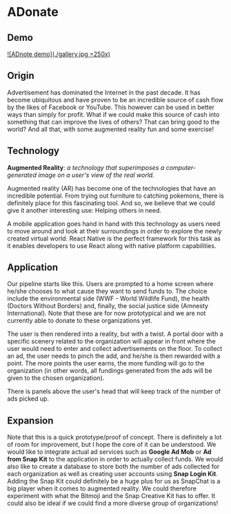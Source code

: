 # ADonate

## Demo

[![ADnote demo](./gallery.jpg =250x)](https://www.youtube.com/watch?v=rU9IfiS4YV0&feature=youtu.be)


## Origin

Advertisement has dominated the Internet in the past decade. It has become ubiquitous and have proven to be an incredible source of cash flow by the likes of Facebook or YouTube. This however can be used in better ways than simply for profit. What if we could make this source of cash into something that can improve the lives of others? That can bring good to the world? And all that, with some augmented reality fun and some exercise!


## Technology

**Augmented Reality**: _a technology that superimposes a computer-generated image on a user's view of the real world._

Augmented reality (AR) has become one of the technologies that have an incredible potential. From trying out furniture to catching pokemons, there is definitely place for this fascinating tool. And so, we believe that we could give it another interesting use: Helping others in need. 

A mobile application goes hand in hand with this technology as users need to move around and look at their surroundings in order to explore the newly created virtual world. React Native is the perfect framework for this task as it enables developers to use React along with native platform capabilities. 


## Application

Our pipeline starts like this. Users are prompted to a home screen where he/she chooses to what cause they want to send funds to. The choice include the environmental side (WWF - World Wildlife Fund), the health (Doctors Without Borders) and, finally, the social justice side (Amnesty International). Note that these are for now prototypical and we are not currently able to donate to these organizations yet. 

The user is then rendered into a reality, but with a twist. A portal door with a specific scenery related to the organization will appear in front where the user would need to enter and collect advertisements on the floor. To collect an ad, the user needs to pinch the add, and he/she is then rewarded with a point. The more points the user earns, the more funding will go to the organization (in other words, all fundings generated from the ads will be given to the chosen organization).

There is panels above the user's head that will keep track of the number of ads picked up.


## Expansion

Note that this is a quick prototype/proof of concept. There is definitely a lot of room for improvement, but I hope the core of it can be understood. We would like to integrate actual ad services such as **Google Ad Mob** or **Ad from Snap Kit** to the application in order to actually collect funds. We would also like to create a database to store both the number of ads collected for each organization as well as creating user accounts using **Snap Login Kit**. Adding the Snap Kit could definitely be a huge plus for us as SnapChat is a big player when it comes to augmented reality. We could therefore experiment with what the Bitmoji and the Snap Creative Kit has to offer. It could also be ideal if we could find a more diverse group of organizations!
